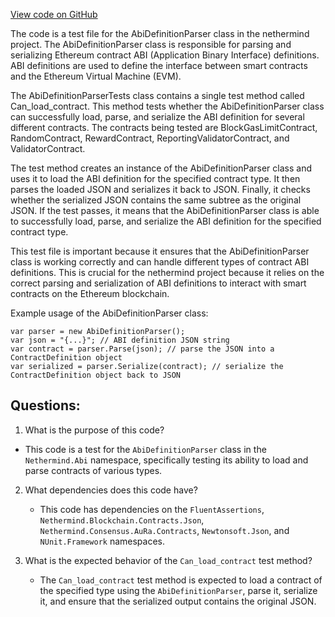 [View code on GitHub](https://github.com/nethermindeth/nethermind/Nethermind.Abi.Test/Json/AbiDefinitionParserTests.cs)

The code is a test file for the AbiDefinitionParser class in the nethermind project. The AbiDefinitionParser class is responsible for parsing and serializing Ethereum contract ABI (Application Binary Interface) definitions. ABI definitions are used to define the interface between smart contracts and the Ethereum Virtual Machine (EVM). 

The AbiDefinitionParserTests class contains a single test method called Can_load_contract. This method tests whether the AbiDefinitionParser class can successfully load, parse, and serialize the ABI definition for several different contracts. The contracts being tested are BlockGasLimitContract, RandomContract, RewardContract, ReportingValidatorContract, and ValidatorContract. 

The test method creates an instance of the AbiDefinitionParser class and uses it to load the ABI definition for the specified contract type. It then parses the loaded JSON and serializes it back to JSON. Finally, it checks whether the serialized JSON contains the same subtree as the original JSON. If the test passes, it means that the AbiDefinitionParser class is able to successfully load, parse, and serialize the ABI definition for the specified contract type. 

This test file is important because it ensures that the AbiDefinitionParser class is working correctly and can handle different types of contract ABI definitions. This is crucial for the nethermind project because it relies on the correct parsing and serialization of ABI definitions to interact with smart contracts on the Ethereum blockchain. 

Example usage of the AbiDefinitionParser class:

```
var parser = new AbiDefinitionParser();
var json = "{...}"; // ABI definition JSON string
var contract = parser.Parse(json); // parse the JSON into a ContractDefinition object
var serialized = parser.Serialize(contract); // serialize the ContractDefinition object back to JSON
```
## Questions: 
 1. What is the purpose of this code?
   - This code is a test for the `AbiDefinitionParser` class in the `Nethermind.Abi` namespace, specifically testing its ability to load and parse contracts of various types.

2. What dependencies does this code have?
   - This code has dependencies on the `FluentAssertions`, `Nethermind.Blockchain.Contracts.Json`, `Nethermind.Consensus.AuRa.Contracts`, `Newtonsoft.Json`, and `NUnit.Framework` namespaces.

3. What is the expected behavior of the `Can_load_contract` test method?
   - The `Can_load_contract` test method is expected to load a contract of the specified type using the `AbiDefinitionParser`, parse it, serialize it, and ensure that the serialized output contains the original JSON.